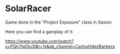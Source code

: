 # SolarRacer
Game done in the "Project Exposure" class in Saxion

Here you can find a gamplay of it:

https://www.youtube.com/watch?v=PQh7IpDIu3I&t=1s&ab_channel=CarlosHdezBarbera

